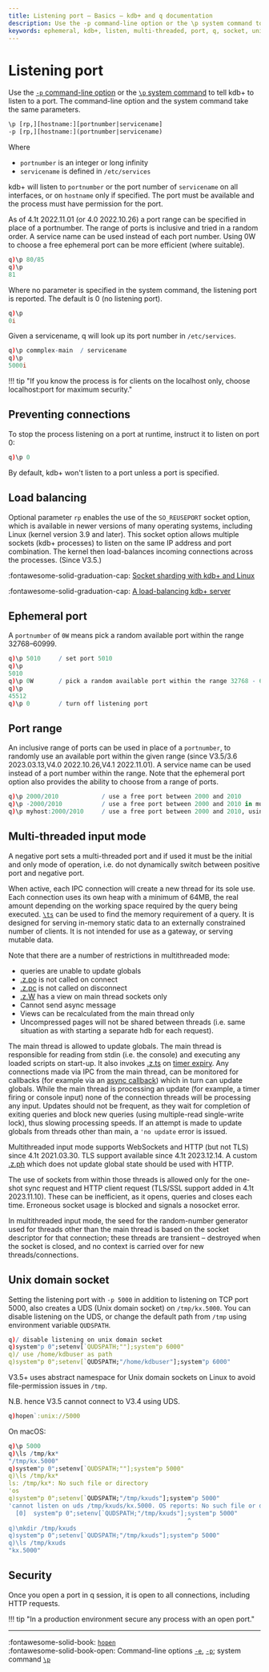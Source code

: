 ```yaml
---
title: Listening port – Basics – kdb+ and q documentation
description: Use the -p command-line option or the \p system command to tell kdb+ to listen to a port. The command-line option and the system command take the same parameters and have the same syntax and semantics.
keywords: ephemeral, kdb+, listen, multi-threaded, port, q, socket, unix
---
```

# Listening port

Use the [`-p` command-line option](cmdline.md#-p-listening-port) or the [`\p` system command](syscmds.md#p-listening-port) to tell kdb+ to listen to a port. The command-line option and the system command take the same parameters.

```txt
\p [rp,][hostname:][portnumber|servicename]
-p [rp,][hostname:](portnumber|servicename)
```

Where

-   `portnumber` is an integer or long infinity
-   `servicename` is defined in `/etc/services`

kdb+ will listen to `portnumber` or the port number of `servicename` on all interfaces, or on `hostname` only if specified.
The port must be available and the process must have permission for the port.

As of 4.1t 2022.11.01 (or 4.0 2022.10.26) a port range can be specified in place of a portnumber. The range of ports is inclusive and tried in a random order. A service name can be used instead of each port number. Using 0W to choose a free ephemeral port can be more efficient (where suitable).

```q
q)\p 80/85
q)\p
81
```

Where no parameter is specified in the system command, the listening port is reported.
The default is 0 (no listening port).

```q
q)\p
0i
```

Given a servicename, q will look up its port number in `/etc/services`.

```q
q)\p commplex-main  / servicename
q)\p
5000i
```

!!! tip "If you know the process is for clients on the localhost only, choose localhost:port for maximum security."

## Preventing connections

To stop the process listening on a port at runtime, instruct it to listen on port 0:

```q
q)\p 0
```

By default, kdb+ won't listen to a port unless a port is specified.

## Load balancing

Optional parameter `rp` enables the use of the `SO_REUSEPORT` socket option, which is available in newer versions of many operating systems, including Linux (kernel version 3.9 and later). This socket option allows multiple sockets (kdb+ processes) to listen on the same IP address and port combination. The kernel then load-balances incoming connections across the processes. (Since V3.5.)

:fontawesome-solid-graduation-cap:
[Socket sharding with kdb+ and Linux](../wp/socket-sharding/index.md)

:fontawesome-solid-graduation-cap:
[A load-balancing kdb+ server](../kb/load-balancing.md)


## Ephemeral port

A `portnumber` of `0W` means pick a random available port within the range 32768–60999.

```q
q)\p 5010     / set port 5010
q)\p
5010
q)\p 0W       / pick a random available port within the range 32768 - 60999
q)\p
45512
q)\p 0        / turn off listening port
```

## Port range

An inclusive range of ports can be used in place of a `portnumber`, to randomly use an available port within the given range (since V3.5/3.6 2023.03.13,V4.0 2022.10.26,V4.1 2022.11.01). A service name can be used instead of a port number within the range. Note that the ephemeral port option also provides the ability to choose from a range of ports.

```q
q)\p 2000/2010            / use a free port between 2000 and 2010
q)\p -2000/2010           / use a free port between 2000 and 2010 in multithreaded mode
q)\p myhost:2000/2010     / use a free port between 2000 and 2010, using given hostname
```

## Multi-threaded input mode

A negative port sets a multi-threaded port and if used it must be the initial and only mode of operation, 
i.e. do not dynamically switch between positive port and negative port.

When active, each IPC connection will create a new thread for its sole use.
Each connection uses its own heap with a minimum of 64MB, the real amount depending on the working space required by the query being executed. 
[`\ts`](syscmds.md#ts-time-and-space) can be used to find the memory requirement of a query.
It is designed for serving in-memory static data to an externally constrained number of clients. It is not intended for use as a gateway, or serving mutable data.

Note that there are a number of restrictions in multithreaded mode:

* queries are unable to update globals
* [.z.po](../ref/dotz.md#zpo-open) is not called on connect
* [.z.pc](../ref/dotz.md#zpc-close) is not called on disconnect
* [.z.W](../ref/dotz.md#zw-handles) has a view on main thread sockets only
* Cannot send async message
* Views can be recalculated from the main thread only
* Uncompressed pages will not be shared between threads (i.e. same situation as with starting a separate hdb for each request). 

The main thread is allowed to update globals. The main thread is responsible for reading from stdin (i.e. the console) and executing any loaded scripts on start-up.
It also invokes [.z.ts](../ref/dotz.md#zts-timer) on [timer expiry](syscmds.md#t-timer). 
Any connections made via IPC from the main thread, can be monitored
for callbacks (for example via an [async callback](../kb/callbacks.md)) which in turn can update globals.
While the main thread is processing an update (for example, a timer firing or console input) none of the connection threads will be processing any input.
Updates should not be frequent, as they wait for completion of exiting queries and block new queries (using multiple-read single-write lock), thus slowing processing speeds. 
If an attempt is made to update globals from threads other than main, a `'no update` error is issued.

Multithreaded input mode supports WebSockets and HTTP (but not TLS) since 4.1t 2021.03.30. 
TLS support available since 4.1t 2023.12.14. A custom [.z.ph](../ref/dotz.md#zph-http-get) which does not update global state should be used with HTTP.

The use of sockets from within those threads is allowed only for the one-shot sync request and HTTP client request (TLS/SSL support added in 4.1t 2023.11.10). 
These can be inefficient, as it opens, queries and closes each time. Erroneous socket usage is blocked and signals a nosocket error.

In multithreaded input mode, the seed for the random-number generator used for threads other than the main thread is based on the socket descriptor for that connection; 
these threads are transient – destroyed when the socket is closed, and no context is carried over for new threads/connections.

## Unix domain socket

Setting the listening port with `-p 5000`  in addition to listening on TCP port 5000, also creates a UDS (Unix domain socket) on `/tmp/kx.5000`.
You can disable listening on the UDS, or change the default path from `/tmp` using environment variable `QUDSPATH`.

```q
q)/ disable listening on unix domain socket
q)system"p 0";setenv[`QUDSPATH;""];system"p 6000"
q)/ use /home/kdbuser as path
q)system"p 0";setenv[`QUDSPATH;"/home/kdbuser"];system"p 6000"
```

V3.5+ uses abstract namespace for Unix domain sockets on Linux to avoid file-permission issues in `/tmp`.

N.B. hence V3.5 cannot connect to V3.4 using UDS.

```q
q)hopen`:unix://5000
```

On macOS:

```q
q)\p 5000
q)\ls /tmp/kx*
"/tmp/kx.5000"
q)system"p 0";setenv[`QUDSPATH;""];system"p 5000"
q)\ls /tmp/kx*
ls: /tmp/kx*: No such file or directory
'os
q)system"p 0";setenv[`QUDSPATH;"/tmp/kxuds"];system"p 5000"
'cannot listen on uds /tmp/kxuds/kx.5000. OS reports: No such file or directory
  [0]  system"p 0";setenv[`QUDSPATH;"/tmp/kxuds"];system"p 5000"
                                                  ^
q)\mkdir /tmp/kxuds
q)system"p 0";setenv[`QUDSPATH;"/tmp/kxuds"];system"p 5000"
q)\ls /tmp/kxuds
"kx.5000"
```


## Security

Once you open a port in q session, it is open to all connections, including HTTP requests. 

!!! tip "In a production environment secure any process with an open port."


---
:fontawesome-solid-book:
[`hopen`](../ref/hopen.md)
<br>
:fontawesome-solid-book-open:
Command-line options [`-e`](cmdline.md#-e-tls-server-mode),
[`-p`](cmdline.md#-p-listening-port); 
system command [`\p`](syscmds.md#p-listening-port)
